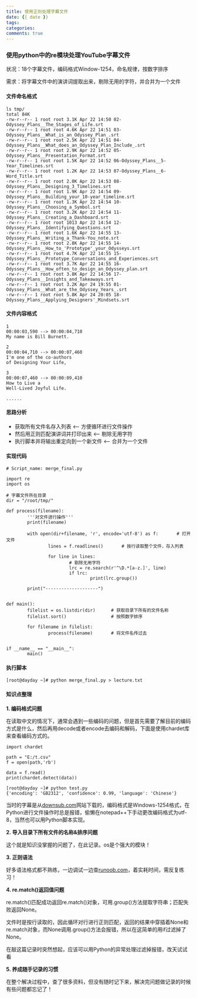 ```yaml
---
title: 使用正则处理字幕文件
date: {{ date }}
tags: 
categories:
comments: true
---
```



### 使用python中的re模块处理YouTube字幕文件

状况：18个字幕文件，编码格式Window-1254，命名规律，按数字排序

需求：将字幕文件中的演讲词提取出来，剔除无用的字符，并合并为一个文件

#### 文件命名格式
```
ls tmp/
total 84K
-rw-r--r-- 1 root root 3.1K Apr 22 14:50 02-Odyssey_Plans__The_Stages_of_Life.srt
-rw-r--r-- 1 root root 4.6K Apr 22 14:51 03-Odyssey_Plans__What_is_an_Odyssey_Plan_.srt
-rw-r--r-- 1 root root 2.5K Apr 22 14:51 04-Odyssey_Plans__What_does_an_Odyssey_Plan_Include_.srt
-rw-r--r-- 1 root root 2.9K Apr 22 14:52 05-Odyssey_Plans__Presentation_Format.srt
-rw-r--r-- 1 root root 1.5K Apr 22 14:52 06-Odyssey_Plans__5-Year_Timelines.srt
-rw-r--r-- 1 root root 1.2K Apr 22 14:53 07-Odyssey_Plans__6-Word_Title.srt
-rw-r--r-- 1 root root 2.0K Apr 22 14:53 08-Odyssey_Plans__Designing_3_Timelines.srt
-rw-r--r-- 1 root root 1.9K Apr 22 14:54 09-Odyssey_Plans__Building_your_10-year_timeline.srt
-rw-r--r-- 1 root root 1.3K Apr 22 14:54 10-Odyssey_Plans__Choosing_a_Symbol.srt
-rw-r--r-- 1 root root 3.2K Apr 22 14:54 11-Odyssey_Plans__Creating_a_Dashboard.srt
-rw-r--r-- 1 root root 1013 Apr 22 14:54 12-Odyssey_Plans__Identifying_Questions.srt
-rw-r--r-- 1 root root 1.6K Apr 22 14:55 13-Odyssey_Plans__Writing_a_Thank-You_note.srt
-rw-r--r-- 1 root root 2.8K Apr 22 14:55 14-Odyssey_Plans__How_to_'Prototype'_your_Odysseys.srt
-rw-r--r-- 1 root root 4.7K Apr 22 14:55 15-Odyssey_Plans__Prototype_Conversations_and_Experiences.srt
-rw-r--r-- 1 root root 3.7K Apr 22 14:55 16-Odyssey_Plans__How_often_to_design_an_Odyssey_plan.srt
-rw-r--r-- 1 root root 3.8K Apr 22 14:56 17-Odyssey_Plans__Insights_and_Takeaways.srt
-rw-r--r-- 1 root root 3.2K Apr 24 19:55 01-Odyssey_Plans__What_are_the_Odyssey_Years_.srt
-rw-r--r-- 1 root root 5.8K Apr 24 20:05 18-Odyssey_Plans__Applying_Designers'_Mindsets.srt
```
#### 文件内容格式
```
1
00:00:03,590 --> 00:00:04,710
My name is Bill Burnett.

2
00:00:04,710 --> 00:00:07,460
I'm one of the co-authors
of Designing Your Life,

3
00:00:07,460 --> 00:00:09,410
How to Live a
Well-Lived Joyful Life.

......
```
#### 思路分析
- 获取所有文件名存入列表  <--  方便循环进行文件操作
- 然后用正则匹配演讲词并打印出来  <-- 剔除无用字符
- 执行脚本并将输出重定向到一个新文件 <-- 合并为一个文件

#### 实现代码
```
# Script_name: merge_final.py

import re
import os

# 字幕文件所在目录
dir = "/root/tmp/"

def process(filename):
        '''对文件进行操作'''
        print(filename)
        
        with open(dir+filename, 'r', encode='utf-8') as f:       # 打开文件
                lines = f.readlines()       # 按行读取整个文件，存入列表
                
                for line in lines:
                        # 剔除无用字符
                        lrc = re.search(r'^\D.*[a-z.]', line) 
                        if lrc: 
                                print(lrc.group()) 
        
        print("--------------------")


def main():
        filelist = os.listdir(dir)      # 获取目录下所有的文件名称
        filelist.sort()                 # 按照数字排序
        
        for filename in filelist:
                process(filename)       # 将文件名传过去


if __name__ == "__main__":
        main()
```
#### 执行脚本
```
[root@dayday ~]# python merge_final.py > lecture.txt
```

#### 知识点整理
**1. 编码格式问题**

在读取中文的情况下，通常会遇到一些编码的问题，但是首先需要了解目前的编码方式是什么，然后再用decode或者encode去编码和解码，下面是使用chardet库来查看编码方式的。
```
import chardet

path = "E:/t.csv"
f = open(path,'rb')

data = f.read()
print(chardet.detect(data))
```
```
[root@dayday ~]# python test.py
{'encoding': 'GB2312', 'confidence': 0.99, 'language': 'Chinese'}
```
当时的字幕是从[downsub.com](http://downsub.com/)网站下载的，编码格式是Windows-1254格式，在Python进行文件操作时总是报错，偷懒在notepad++下手动更改编码格式为utf-8，当然也可以用Python脚本实现。

**2. 导入目录下所有文件的名称&排序问题**

这个就是知识没掌握的问题了，在此记录。os是个强大的模块！

**3. 正则语法**

好多语法格式都不熟练，一边调试一边查[runoob.com](runoob.com)，着实耗时间，需反复练习！

**4. re.match()返回值问题**

re.match()匹配成功返回re.match()对象，可用.group()方法提取字符串；匹配失败返回None。

文件时是按行读取的，因此循环对行进行正则匹配，返回的结果中穿插着None和re.match对象，而None调用.group()方法会报错，所以在这简单的用if过滤掉了None。

在敲这篇记录时突然想起，应该可以用Python的异常处理过滤掉报错，改天试试看

**5. 养成随手记录的习惯**

在整个解决过程中，查了很多资料，但没有随时记下来，解决完问题做记录的时候有些问题都忘记了！